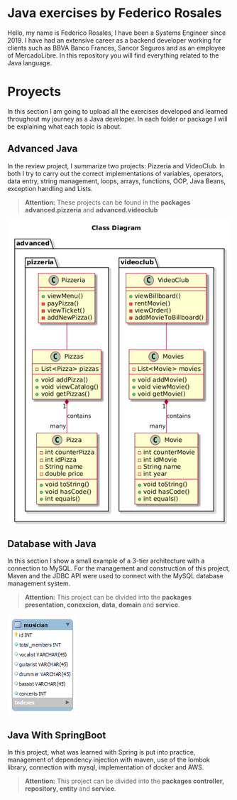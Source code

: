 # Java exercises by Federico Rosales
Hello, my name is Federico Rosales, I have been a Systems Engineer since 2019. I have had an extensive career as a backend developer working for clients such as BBVA Banco Frances, Sancor Seguros and as an employee of MercadoLibre.
In this repository you will find everything related to the Java language.


# Proyects

In this section I am going to upload all the exercises developed and learned throughout my journey as a Java developer. In each folder or package I will be explaining what each topic is about.

## Advanced Java

In the review project, I summarize two projects: Pizzeria and VideoClub. In both I try to carry out the correct implementations of variables, operators, data entry, string management, loops, arrays, functions, OOP, Java Beans, exception handling and Lists.

> **Attention:** These projects can be found in the **packages** **advanced.pizzeria** and **advanced.videoclub**

![Diagrams](/advanced/img/videoclub-pizzeria-diagram.png)

## Database with Java

In this section I show a small example of a 3-tier architecture with a connection to MySQL. For the management and construction of this project, Maven and the JDBC API were used to connect with the MySQL database management system.

> **Attention:** This project can be divided into the **packages presentation, conexcion, data, domain** and **service**.

![Table](/mysql/src/main/resources/musician.png)

## Java With SpringBoot

In this project, what was learned with Spring is put into practice, management of dependency injection with maven, use of the lombok library, connection with mysql, implementation of docker and AWS.

> **Attention:** This project can be divided into the **packages controller, repository, entity** and **service**.
